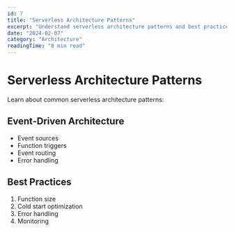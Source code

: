 ```yaml
---
id: 7
title: "Serverless Architecture Patterns"
excerpt: "Understand serverless architecture patterns and best practices."
date: "2024-02-07"
category: "Architecture"
readingTime: "8 min read"
---
```


# Serverless Architecture Patterns

Learn about common serverless architecture patterns:

## Event-Driven Architecture

- Event sources
- Function triggers
- Event routing
- Error handling

## Best Practices

1. Function size
2. Cold start optimization
3. Error handling
4. Monitoring